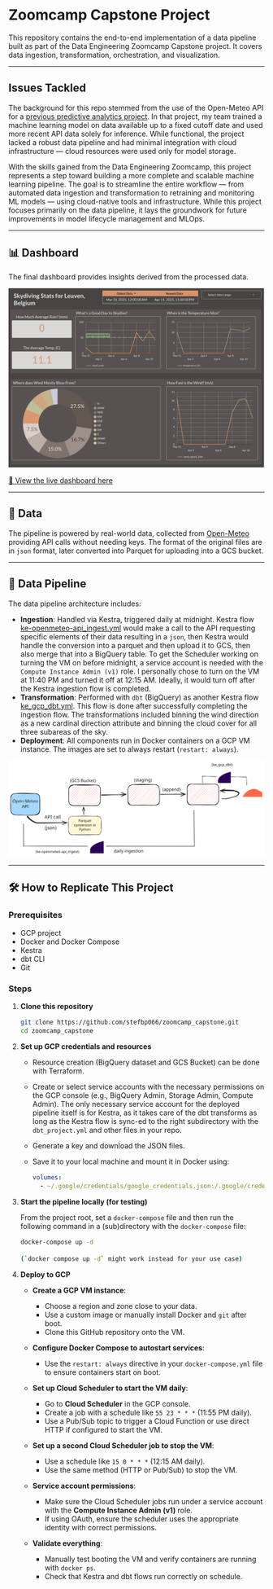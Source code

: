 # Zoomcamp Capstone Project

This repository contains the end-to-end implementation of a data pipeline built as part of the Data Engineering Zoomcamp Capstone project. It covers data ingestion, transformation, orchestration, and visualization.

---
## Issues Tackled

The background for this repo stemmed from the use of the Open-Meteo API for a [previous predictive analytics project](https://github.com/stefbp066/MDA_project/). In that project, my team trained a machine learning model on data available up to a fixed cutoff date and used more recent API data solely for inference. While functional, the project lacked a robust data pipeline and had minimal integration with cloud infrastructure — cloud resources were used only for model storage.

With the skills gained from the Data Engineering Zoomcamp, this project represents a step toward building a more complete and scalable machine learning pipeline. The goal is to streamline the entire workflow — from automated data ingestion and transformation to retraining and monitoring ML models — using cloud-native tools and infrastructure. While this project focuses primarily on the data pipeline, it lays the groundwork for future improvements in model lifecycle management and MLOps.

---

## 📊 Dashboard

The final dashboard provides insights derived from the processed data.

![Dashboard Screenshot](image/dashboard-screenshot.png)

[🔗 View the live dashboard here](https://lookerstudio.google.com/s/rDS0l2RY0Wo)

---

## 📁 Data

The pipeline is powered by real-world data, collected from [Open-Meteo](https://open-meteo.com/) providing API calls without needing keys. The format of the original files are in `json` format, later converted into Parquet for uploading into a GCS bucket.

---

## 🔁 Data Pipeline

The data pipeline architecture includes:

- **Ingestion**: Handled via Kestra, triggered daily at midnight. Kestra flow [ke-openmeteo-api_ingest.yml](https://github.com/stefbp066/zoomcamp_capstone/blob/main/code/kestra/ke-openmeteo-api_ingest.yml) would make a call to the API requesting specific elements of their data resulting in a `json`, then Kestra would handle the conversion into a parquet and then upload it to GCS, then also merge that into a BigQuery table. To get the Scheduler working on turning the VM on before midnight, a service account is needed with the `Compute Instance Admin (v1)` role. I personally chose to turn on the VM at 11:40 PM and turned it off at 12:15 AM. Ideally, it would turn off after the Kestra ingestion flow is completed.
- **Transformation**: Performed with `dbt` (BigQuery) as another Kestra flow [ke_gcp_dbt.yml](https://github.com/stefbp066/zoomcamp_capstone/blob/main/code/kestra/ke_gcp_dbt.yml). This flow is done after successfully completing the ingestion flow. The transformations included binning the wind direction as a new cardinal direction attribute and binning the cloud cover for all three subareas of the sky.
- **Deployment**: All components run in Docker containers on a GCP VM instance. The images are set to always restart (`restart: always`).

![Pipeline Diagram](image/pipeline_diagram.svg)

---

## 🛠️ How to Replicate This Project

### Prerequisites

- GCP project
- Docker and Docker Compose
- Kestra
- dbt CLI
- Git

### Steps

1. **Clone this repository**  
   ```bash
   git clone https://github.com/stefbp066/zoomcamp_capstone.git
   cd zoomcamp_capstone

2. **Set up GCP credentials and resources**

   - Resource creation (BigQuery dataset and GCS Bucket) can be done with Terraform.
   - Create or select service accounts with the necessary permissions on the GCP console (e.g., BigQuery Admin, Storage Admin, Compute Admin). The only necessary service account for the deployed pipeline itself is for Kestra, as it takes care of the dbt transforms as long as the Kestra flow is sync-ed to the right subdirectory with the `dbt_project.yml` and other files in your repo.
   - Generate a key and download the JSON files. 
   - Save it to your local machine and mount it in Docker using:

     ```yaml
     volumes:
       - ~/.google/credentials/google_credentials.json:/.google/credentials/google_credentials.json
     ```

3. **Start the pipeline locally (for testing)**

   From the project root, set a `docker-compose` file and then run the following command in a (sub)directory with the `docker-compose` file:

   ```bash
   docker-compose up -d

   (`docker compose up -d` might work instead for your use case)

4. **Deploy to GCP**

   - **Create a GCP VM instance**:
     - Choose a region and zone close to your data.
     - Use a custom image or manually install Docker and `git` after boot.
     - Clone this GitHub repository onto the VM.

   - **Configure Docker Compose to autostart services**:
     - Use the `restart: always` directive in your `docker-compose.yml` file to ensure containers start on boot.

   - **Set up Cloud Scheduler to start the VM daily**:
     - Go to **Cloud Scheduler** in the GCP console.
     - Create a job with a schedule like `55 23 * * *` (11:55 PM daily).
     - Use a Pub/Sub topic to trigger a Cloud Function or use direct HTTP if configured to start the VM.

   - **Set up a second Cloud Scheduler job to stop the VM**:
     - Use a schedule like `15 0 * * *` (12:15 AM daily).
     - Use the same method (HTTP or Pub/Sub) to stop the VM.

   - **Service account permissions**:
     - Make sure the Cloud Scheduler jobs run under a service account with the **Compute Instance Admin (v1)** role.
     - If using OAuth, ensure the scheduler uses the appropriate identity with correct permissions.

   - **Validate everything**:
     - Manually test booting the VM and verify containers are running with `docker ps`.
     - Check that Kestra and dbt flows run correctly on schedule.



